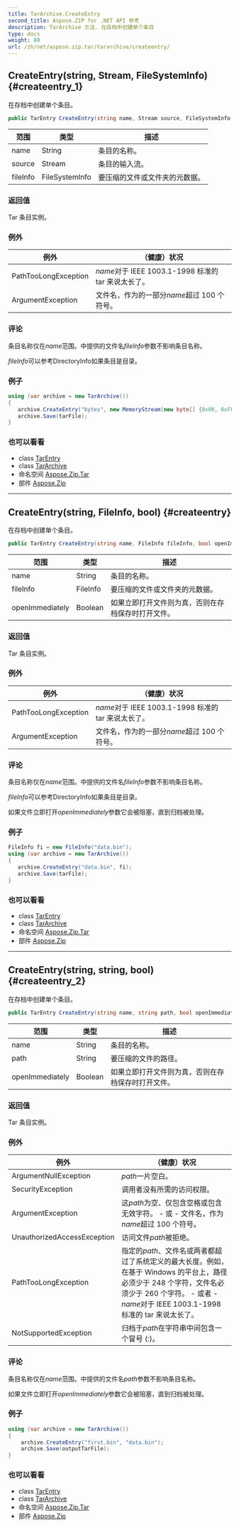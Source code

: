 ```yaml
---
title: TarArchive.CreateEntry
second_title: Aspose.ZIP for .NET API 参考
description: TarArchive 方法. 在存档中创建单个条目
type: docs
weight: 80
url: /zh/net/aspose.zip.tar/tararchive/createentry/
---
```

## CreateEntry(string, Stream, FileSystemInfo) {#createentry_1}

在存档中创建单个条目。

```csharp
public TarEntry CreateEntry(string name, Stream source, FileSystemInfo fileInfo = null)
```

| 范围 | 类型 | 描述 |
| --- | --- | --- |
| name | String | 条目的名称。 |
| source | Stream | 条目的输入流。 |
| fileInfo | FileSystemInfo | 要压缩的文件或文件夹的元数据。 |

### 返回值

Tar 条目实例。

### 例外

| 例外 | （健康）状况 |
| --- | --- |
| PathTooLongException | *name*对于 IEEE 1003.1-1998 标准的 tar 来说太长了。 |
| ArgumentException | 文件名，作为的一部分*name*超过 100 个符号。 |

### 评论

条目名称仅在*name*范围。中提供的文件名*fileInfo*参数不影响条目名称。

*fileInfo*可以参考DirectoryInfo如果条目是目录。

### 例子

```csharp
using (var archive = new TarArchive())
{
   archive.CreateEntry("bytes", new MemoryStream(new byte[] {0x00, 0xFF}));
   archive.Save(tarFile);
}
```

### 也可以看看

* class [TarEntry](../../tarentry/)
* class [TarArchive](../)
* 命名空间 [Aspose.Zip.Tar](../../tararchive/)
* 部件 [Aspose.Zip](../../../)

---

## CreateEntry(string, FileInfo, bool) {#createentry}

在存档中创建单个条目。

```csharp
public TarEntry CreateEntry(string name, FileInfo fileInfo, bool openImmediately = false)
```

| 范围 | 类型 | 描述 |
| --- | --- | --- |
| name | String | 条目的名称。 |
| fileInfo | FileInfo | 要压缩的文件或文件夹的元数据。 |
| openImmediately | Boolean | 如果立即打开文件则为真，否则在存档保存时打开文件。 |

### 返回值

Tar 条目实例。

### 例外

| 例外 | （健康）状况 |
| --- | --- |
| PathTooLongException | *name*对于 IEEE 1003.1-1998 标准的 tar 来说太长了。 |
| ArgumentException | 文件名，作为的一部分*name*超过 100 个符号。 |

### 评论

条目名称仅在*name*范围。中提供的文件名*fileInfo*参数不影响条目名称。

*fileInfo*可以参考DirectoryInfo如果条目是目录。

如果文件立即打开*openImmediately*参数它会被阻塞，直到归档被处理。

### 例子

```csharp
FileInfo fi = new FileInfo("data.bin");
using (var archive = new TarArchive())
{
   archive.CreateEntry("data.bin", fi);
   archive.Save(tarFile);
}
```

### 也可以看看

* class [TarEntry](../../tarentry/)
* class [TarArchive](../)
* 命名空间 [Aspose.Zip.Tar](../../tararchive/)
* 部件 [Aspose.Zip](../../../)

---

## CreateEntry(string, string, bool) {#createentry_2}

在存档中创建单个条目。

```csharp
public TarEntry CreateEntry(string name, string path, bool openImmediately = false)
```

| 范围 | 类型 | 描述 |
| --- | --- | --- |
| name | String | 条目的名称。 |
| path | String | 要压缩的文件的路径。 |
| openImmediately | Boolean | 如果立即打开文件则为真，否则在存档保存时打开文件。 |

### 返回值

Tar 条目实例。

### 例外

| 例外 | （健康）状况 |
| --- | --- |
| ArgumentNullException | *path*一片空白。 |
| SecurityException | 调用者没有所需的访问权限。 |
| ArgumentException | 这*path*为空、仅包含空格或包含无效字符。 - 或 - 文件名，作为*name*超过 100 个符号。 |
| UnauthorizedAccessException | 访问文件*path*被拒绝。 |
| PathTooLongException | 指定的*path*、文件名或两者都超过了系统定义的最大长度。例如，在基于 Windows 的平台上，路径必须少于 248 个字符，文件名必须少于 260 个字符。 - 或者 -*name*对于 IEEE 1003.1-1998 标准的 tar 来说太长了。 |
| NotSupportedException | 归档于*path*在字符串中间包含一个冒号 (:)。 |

### 评论

条目名称仅在*name*范围。中提供的文件名*path*参数不影响条目名称。

如果文件立即打开*openImmediately*参数它会被阻塞，直到归档被处理。

### 例子

```csharp
using (var archive = new TarArchive())
{
    archive.CreateEntry("first.bin", "data.bin");
    archive.Save(outputTarFile);
}
```

### 也可以看看

* class [TarEntry](../../tarentry/)
* class [TarArchive](../)
* 命名空间 [Aspose.Zip.Tar](../../tararchive/)
* 部件 [Aspose.Zip](../../../)



